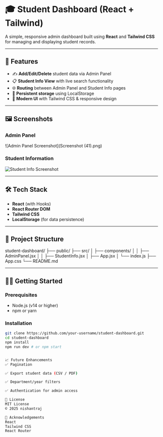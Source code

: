 # 🎓 Student Dashboard (React + Tailwind)

A simple, responsive admin dashboard built using **React** and **Tailwind CSS** for managing and displaying student records.

---

## 🚀 Features

- ✍️ **Add/Edit/Delete** student data via Admin Panel
- 📋 **Student Info View** with live search functionality
- 🌐 **Routing** between Admin Panel and Student Info pages
- 💾 **Persistent storage** using LocalStorage
- 🎨 **Modern UI** with Tailwind CSS & responsive design

---

## 🖼️ Screenshots

### Admin Panel  
![Admin Panel Screenshot](Screenshot (41).png)

### Student Information  
![Student Info Screenshot](./screenshots/student-info.png)

---

## 🛠️ Tech Stack

- **React** (with Hooks)
- **React Router DOM**
- **Tailwind CSS**
- **LocalStorage** (for data persistence)

---

## 📂 Project Structure

student-dashboard/
├── public/
├── src/
│ ├── components/
│ │ ├── AdminPanel.jsx
│ │ ├── StudentInfo.jsx
│ ├── App.jsx
│ └── index.js
├── App.css
└── README.md


---

## 🧑‍💻 Getting Started

### Prerequisites

- Node.js (v14 or higher)
- npm or yarn

### Installation

```bash
git clone https://github.com/your-username/student-dashboard.git
cd student-dashboard
npm install
npm run dev # or npm start


📈 Future Enhancements
✅ Pagination

✅ Export student data (CSV / PDF)

✅ Department/year filters

✅ Authentication for admin access

📄 License
MIT License
© 2025 nishantraj

🙌 Acknowledgements
React
Tailwind CSS
React Router
